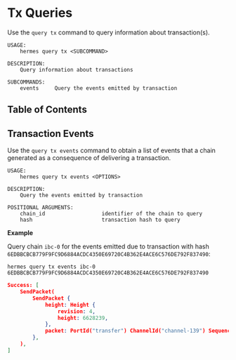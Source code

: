 # Tx Queries

Use the `query tx` command to query information about transaction(s).


```shell
USAGE:
    hermes query tx <SUBCOMMAND>

DESCRIPTION:
    Query information about transactions

SUBCOMMANDS:
    events     Query the events emitted by transaction
```

## Table of Contents

<!-- toc -->


## Transaction Events

Use the `query tx events` command to obtain a list of events that a chain generated as a consequence of
delivering a transaction.

```shell
USAGE:
    hermes query tx events <OPTIONS>

DESCRIPTION:
    Query the events emitted by transaction

POSITIONAL ARGUMENTS:
    chain_id                  identifier of the chain to query
    hash                      transaction hash to query
```

__Example__

Query chain `ibc-0` for the events emitted due to transaction with hash
`6EDBBCBCB779F9FC9D6884ACDC4350E69720C4B362E4ACE6C576DE792F837490`:

```shell
hermes query tx events ibc-0 6EDBBCBCB779F9FC9D6884ACDC4350E69720C4B362E4ACE6C576DE792F837490
```

```json
Success: [
    SendPacket(
        SendPacket {
            height: Height {
                revision: 4,
                height: 6628239,
            },
            packet: PortId("transfer") ChannelId("channel-139") Sequence(2),
        },
    ),
]
```